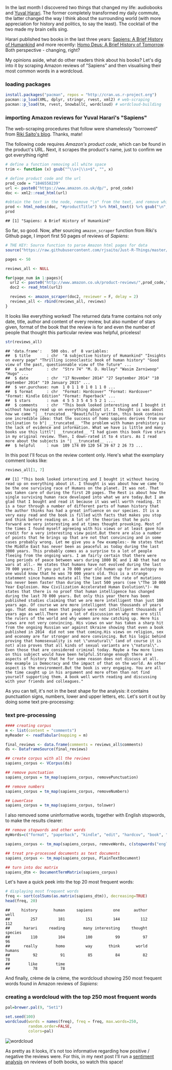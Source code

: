 In the last month I discovered two things that changed my life: audiobooks and [Yuval Harari](https://en.wikipedia.org/wiki/Yuval_Noah_Harari). The former completely transformed my daily commute, the latter changed the way I think about the surrounding world (with more appreciation for history and politics, to say the least). The cocktail of the two made my brain cells sing.

Harari published two books in the last three years: [Sapiens: A Brief History of Humankind](https://www.amazon.co.uk/Sapiens-Humankind-Yuval-Noah-Harari/dp/1846558239) and more recently: [Homo Deus: A Brief History of Tomorrow](https://www.amazon.co.uk/Homo-Deus-Brief-History-Tomorrow/dp/1910701874/). Both perspective - changing, right?

My opinions aside, what do other readers think about his books? Let's dig into it by scraping Amazon reviews of "Sapiens" and then visualising their most common words in a wordcloud.

### loading packages

``` r
install.packages("pacman", repos = "http://cran.us.r-project.org")
pacman::p_load(XML, dplyr, stringr, rvest, xml2) # web-scraping
pacman::p_load(tm, rvest, SnowballC, wordcloud) # wordcloud-building
```

### importing Amazon reviews for Yuval Harari's "Sapiens"

The web-scraping procedures that follow were shamelessly "borrowed" from [Riki Saito's blog](https://justrthings.wordpress.com/2016/08/17/web-scraping-and-sentiment-analysis-of-amazon-reviews/). Thanks, mate!

The following code requires *Amazon's product code*, which can be found in the product's URL. Next, it scrapes the product's name, just to confirm we got everything right!

``` r
# define a function removing all white space
trim <- function (x) gsub("^\\s+|\\s+$", "", x)

# define product code and the url
prod_code = "1846558239"
url <- paste0("https://www.amazon.co.uk/dp/", prod_code)
doc <- xml2::read_html(url)

#obtain the text in the node, remove "\n" from the text, and remove white space
prod <- html_nodes(doc, "#productTitle") %>% html_text() %>% gsub("\n", "", .) %>% trim()
prod
```

    ## [1] "Sapiens: A Brief History of Humankind"

So far, so good. Now, after sourcing `amazon_scraper` function from Riki's Github page, I import first 50 pages of reviews of *Sapiens*:

``` r
# THE KEY: Source function to parse Amazon html pages for data
source("https://raw.githubusercontent.com/rjsaito/Just-R-Things/master/Text%20Mining/amazonscraper.R")
```

``` r
pages <- 50

reviews_all <- NULL

for(page_num in 1:pages){
  url2 <- paste0("http://www.amazon.co.uk/product-reviews/",prod_code,"/?pageNumber=", page_num)
  doc2 <- read_html(url2)

  reviews <- amazon_scraper(doc2, reviewer = F, delay = 2)
  reviews_all <- rbind(reviews_all, reviews)
}
```

It looks like everything worked! The returned data frame contains not only date, title, author and content of every review, but also number of stars given, format of the book that the review is for and even the number of people that thought this particular review was helpful, priceless!

``` r
str(reviews_all)
```

    ## 'data.frame':    500 obs. of  8 variables:
    ##  $ title       : chr  "A subjective history of Humankind" "Insights on every page" "Thrilling iconoclastic book of human history" "Good view of the past, questionnable view of the future" ...
    ##  $ author      : chr  "Strv 74" "M. D. Holley" "Wasim Zarniwoop" "Hugo" ...
    ##  $ date        : chr  "17 November 2014" "27 September 2014" "10 September 2014" "19 January 2015" ...
    ##  $ ver.purchase: num  1 0 1 1 0 1 0 1 1 0 ...
    ##  $ format      : chr  "Format: Hardcover" "Format: Hardcover" "Format: Kindle Edition" "Format: Paperback" ...
    ##  $ stars       : num  4 5 5 3 5 4 5 5 2 1 ...
    ##  $ comments    : chr  "This book looked interesting and I bought it without having read up on everything about it. I thought is was about how we came "| __truncated__ "Beautifully written, this book contains one incredible idea: that the success of homo sapiens derives from our inclination to b"| __truncated__ "The problem with human prehistory is the lack of evidence and information. What we have is little and many books use this littl"| __truncated__ "I had given this book five stars in my original review. Then, I down-rated it to 4 stars. As I read more about the subjects in "| __truncated__ ...
    ##  $ helpful     : num  109 174 89 120 54 39 67 2 26 73 ...

In this post I'll focus on the review content only. Here's what the exemplary comment looks like:

``` r
reviews_all[1, 7]
```

    ## [1] "This book looked interesting and I bought it without having read up on everything about it. I thought is was about how we came to be the one surviving race of Humans on the planet. It was not. That was taken care of during the first 20 pages. The Rest is about how the single surviving human race developed into what we are today.But I am glad that I bought and read it because it was well worth reading. It is a tour through a number of different parts of human history that the author thinks has had a great influence on our species. It is a very easy read and the book is filled with facts that makes you stop and think before reading on. A lot of the theories that he puts forward are very interesting and at times thought provoking. Most of the times I found myself agreeing with his views or at least gave him credit for a very interesting view point.But there are also a number of points that he brings up that are not that convincing and in some cases probably wrong. Let me give you a few examples:- He states that the Middle East has never been as peaceful as today during the last 3000 years. This probably comes as a surprise to a lot of people fleeing from the ongoing wars. I am fairly certain that there were long periods of peace between wars during 1000 BC and 1 AD that had no wars at all.- He states that humans have not evolved during the last 70 000 years. If you put a 70 000 year old human up for an autopsy no one would know that he was 70 000 years old. This is a strange statement since humans mutate all the time and the rate of mutations has never been faster than during the last 500 years (see \"The 10 000 Year Explosion. How Civilization Accelerated Human Evolution\")- He states that there is no proof that human intelligence has changed during the last 70 000 years. But only this year there has been published studies claiming that we are more intelligent than just 100 years ago. Of course we are more intelligent than thousands of years ago. That does not mean that people were not intelligent thousands of years ago as well.There are a lot of discussion on why men are still the rulers of the world and why women are now catching up. Here his views are not very convincing. His views on war has taken a sharp hit from the ongoing Russian war against Ukraine showing that even a book published in 2014  did not see that coming.His views on religion, sex and economy are far stronger and more convincing. But his logic behind proving that homosexuality is not \"unnatural\" (and of course it is not) also proves that all kinds of sexual variants are \"natural\". Even those that are considered criminal today. Maybe a few more lines on this subject would have been helpful.Strange enough there are aspects of history that he for some reason does not discuss at all. One example is Democracy and the impact of that on the world. An other aspect is the environment.But the book is very engaging. You are all the time caught up in his argument and more often than not find yourself supporting them. A book well worth reading and discussing with your friends and colleagues."

As you can tell, it's not in the best shape for the analysis: it contains punctuation signs, numbers, lower and upper letters, etc. Let's sort it out by doing some text pre-processing:

### text pre-processing

``` r
#### creating corpus
m <- list(content = "comments")
myReader <- readTabular(mapping = m)

final_reviews <- data.frame(comments = reviews_all$comments)
ds <- DataframeSource(final_reviews)

## create corpus with all the reviews
sapiens_corpus <- VCorpus(ds)

## remove punctuation
sapiens_corpus = tm_map(sapiens_corpus, removePunctuation)

## remove numbers
sapiens_corpus = tm_map(sapiens_corpus, removeNumbers)

## LowerCase
sapiens_corpus = tm_map(sapiens_corpus, tolower)
```

I also removed some uninformative words, together with English stopwords, to make the results clearer:

``` r
## remove stopwords and other words
myWords=c("format", "paperback", "kindle", "edit", "hardcov", "book", "read", "will", "just", "can", "much")

sapiens_corpus <- tm_map(sapiens_corpus, removeWords, c(stopwords("english"), myWords))

## treat pre-processed documents as text documents
sapiens_corpus <- tm_map(sapiens_corpus, PlainTextDocument)

## turn into doc matrix
sapiens_dtm <- DocumentTermMatrix(sapiens_corpus)
```

Let's have a quick peek into the top 20 most frequent words:

``` r
# displaying most frequent words
freq <- sort(colSums(as.matrix(sapiens_dtm)), decreasing=TRUE)   
head(freq, 20)  
```

    ##     history       human     sapiens         one      author        well
    ##         257         181         151         144         112         112
    ##      harari     reading        many interesting     thought     species
    ##         110         104         100          99          97          96
    ##      really        homo         way       think       world      humans
    ##          92          91          85          84          82          78
    ##        like        time
    ##          78          78

And finally, crème de la crème, the wordcloud showing 250 most frequent words found in Amazon reviews of *Sapiens*:

### creating a wordcloud with the top 250 most frequent words

``` r
pal=brewer.pal(9, "Set1")

set.seed(100)
wordcloud(words = names(freq), freq = freq, max.words=250,
          random.order=FALSE,
          colors=pal)
```

![wordcloud](/img/2017-03-07-amazon-reviews-wordcloud_files/figure-markdown_github/unnamed-chunk-10-1.png)

As pretty as it looks, it's not too informative regarding how positive / negative the reviews were. For this, in my next post I'll run a [sentiment analysis](https://en.wikipedia.org/wiki/Sentiment_analysis) on reviews of both books, so watch this space!
